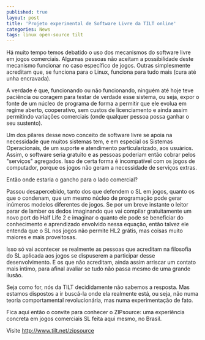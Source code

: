 ```yaml
---
published: true
layout: post
title: 'Projeto experimental de Software Livre da TILT online'
categories: News
tags: linux open-source tilt
---
```

Há muito tempo temos debatido o uso dos mecanismos do software livre em jogos comerciais. Algumas pessoas não aceitam a possibilidade deste mecanismo funcionar no caso específico de jogos. Outras simplesmente acreditam que, se funciona para o Linux, funciona para tudo mais (cura até unha encravada).

A verdade é que, funcionando ou não funcionando, ninguém até hoje teve paciência ou coragem para testar de verdade esse sistema, ou seja, expor o fonte de um núcleo de programa de forma a permitir que ele evolua em regime aberto, cooperativo, sem custos de licenciamento e ainda assim permitindo variações comerciais (onde qualquer pessoa possa ganhar o seu sustento).

Um dos pilares desse novo conceito de software livre se apoia na necessidade que muitos sistemas tem, e em especial os Sistemas Operacionais, de um suporte e atendimento particularizado, aos usuários. Assim, o software seria gratuito e as pessoas poderiam então cobrar pelos "serviços" agregados. Isso de certa forma é incompatível com os jogos de computador, porque os jogos não geram a necessidade de serviços extras.

Então onde estaria o gancho para o lado comercial?

Passou desapercebido, tanto dos que defendem o SL em jogos, quanto os que o condenam, que um mesmo núcleo de programação pode gerar inúmeros modelos diferentes de jogos. Se por um breve instante o leitor parar de lamber os dedos imaginando que vai compilar gratuitamente um novo port do Half Life 2 e imaginar o quanto ele pode se beneficiar do conhecimento e aprendizado envolvido nessa equação, então talvez ele entenda que o SL nos jogos não permite HL2 grátis, mas coisas muito maiores e mais proveitosas.

Isso só vai acontecer se realmente as pessoas que acreditam na filosofia do SL aplicada aos jogos se dispuserem a participar desse desenvolvimento. E os que não acreditam, ainda assim arriscar um contato mais intimo, para afinal avaliar se tudo não passa mesmo de uma grande ilusão.

Seja como for, nós da TILT decididamente não sabemos a resposta. Mas estamos dispostos a ir buscá-la onde ela realmente está, ou seja, não numa teoria comportamental revolucionária, mas numa experimentação de fato.

Fica aqui então o convite para conhecer o ZIPsource: uma experiência concreta em jogos comerciais SL feita aqui mesmo, no Brasil.

Visite <a href="http://www.tilt.net/zipsource">http://www.tilt.net/zipsource</a>
